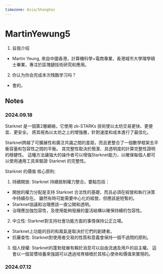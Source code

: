 ```yaml
---
timezone: Asia/Shanghai
---
```


# MartinYewung5
1. 自我介绍
* Martin Yeung, 來自中國香港，計算機科學+電商專業，香港城市大學理學碩士畢業，專注於區塊鏈技術研究和應用。
2. 你认为你会完成本次残酷学习吗？
* 會的。

## Notes

<!-- Content_START -->

### 2024.09.18

Starknet 是一個第2層網絡，它使用 zk-STARKs 技術使以太坊交易更快、更便宜、更安全。
將其視為以太坊之上的增強層，針對速度和成本進行了最佳化。

Starknet跨越了可擴展性和廣泛共識之間的差距，而且更整合了一個數學框架去平衡容量和包容性之間的平衡。
其完整性取決於簡潔、具透明度的計算完整性證明的穩健性。
這種方法讓強大的操作者可以增強Starknet能力，以確保每個人都可以使用通用工具來驗證 Starknet 的完整性。

Starknet 的價值
核心原則:
1. 持續開放:
Starknet 持續抵制權力整合。要點包括：
* 開放的權力分配是支持 Starknet 合法性的基礎，而且必須在經營和執行決策中持續存在。
雖然有時可能需要中心化的經營，但應該是短暫的。
* Starknet協議和治理應該一直公開和透明。
* 治理應加強包容性，及使用能夠發展的靈活結構以確保持續的包容性。

2. 中立性:
Starknet對支持社會功能方面的事情保持公正立場。
* Starknet上功能的目的和風氣是取決於它們的創建者。
* 抗審查性: Starknet對使用者交易的性質和意義會保持一個不過問的原則。

3. 個人授權:
S​​tarknet的蓬勃發展有賴於消息可以自由流通及用戶的自主權。
這會以一個習慣培養來強調可以透過培育植根於其核心使命和價值來實現的。

### 2024.07.12

<!-- Content_END -->
